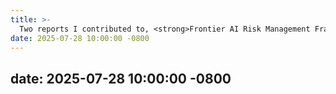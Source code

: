 ```yaml
---
title: >-
  Two reports I contributed to, <strong>Frontier AI Risk Management Framework</strong> <a href="https://concordia-ai.com/research/frontier-ai-risk-management-framework/" target="_blank">Read more <i class="fas fa-angle-double-right"></i></a> and <strong>Responsible Innovation in AI × Life Sciences</strong> <a href="https://concordia-ai.com/research/responsible-innovation-in-ai-x-life-sciences/" target="_blank">Read more <i class="fas fa-angle-double-right"></i></a>, were presented at WAIC 2025
date: 2025-07-28 10:00:00 -0800
---
```


date: 2025-07-28 10:00:00 -0800
---
